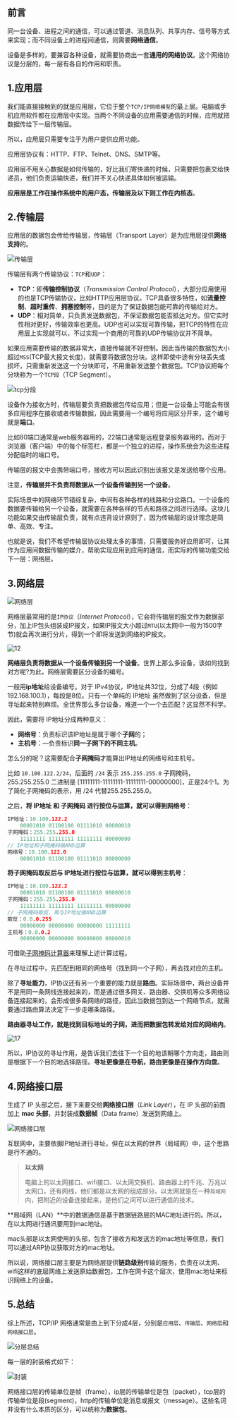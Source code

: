 ## 前言

同一台设备、进程之间的通信，可以通过管道、消息队列、共享内存、信号等方式来实现；而不同设备上的进程间通信，则需要**网络通信**。

设备是多样的，要兼容各种设备，就需要协商出一套**通用的网络协议**。这个网络协议是分层的，每一层有各自的作用和职责。

## 1.应用层

我们能直接接触到的就是应用层，它位于整个`TCP/IP网络模型`的最上层。电脑或手机应用软件都在应用层中实现。当两个不同设备的应用需要通信的时候，应用就把数据传给下一层传输层。

所以，应用层只需要专注于为用户提供应用功能。

应用层协议有：HTTP、FTP、Telnet、DNS、SMTP等。

应用层不用关心数据是如何传输的，好比我们寄快递的时候，只需要把包裹交给快递员，他们负责运输快递，我们并不关心快递具体如何被运输。

**应用层是工作在操作系统中的用户态，传输层及以下则工作在内核态**。

## 2.传输层

应用层的数据包会传给传输层，传输层（Transport Layer）是为应用层提供**网络支持**的。

![传输层](..\imgs\1.1_2.1.png)

传输层有两个传输协议：`TCP`和`UDP`：

- **TCP**：即**传输控制协议**（*Transmission Control Protocol*），大部分应用使用的也是TCP传输协议，比如HTTP应用层协议。TCP具备很多特性，如**流量控制**、**超时重传**、**拥塞控制**等，目的是为了保证数据包能可靠的传输给对方。
- **UDP**：相对简单，只负责发送数据包，不保证数据包能否抵达对方。但它实时性相对更好，传输效率也更高。UDP也可以实现可靠传输，把TCP的特性在应用层上实现就可以，不过实现一个商用的可靠的UDP传输协议并不简单。

如果应用需要传输的数据非常大，直接传输就不好控制。因此当传输的数据包大小超过`MSS`(TCP最大报文长度)，就需要将数据包分块。这样即使中途有分块丢失或损坏，只需重新发送这一个分块即可，不用重新发送整个数据包。TCP协议把每个分块称为一个`TCP段`（TCP Segment）。

![tcp分段](../imgs/tcp分段.png)

设备作为接收方时，传输层要负责把数据包传给应用；但是一台设备上可能会有很多应用程序在接收或者传输数据，因此需要用一个编号将应用区分开来，这个编号就是**端口**。

比如80端口通常是web服务器用的，22端口通常是远程登录服务器用的。而对于浏览器（客户端）中的每个标签栏，都是一个独立的进程，操作系统会为这些进程分配临时的端口号。

传输层的报文中会携带端口号，接收方可以因此识别出该报文是发送给哪个应用。

注意，**传输层并不负责将数据从一个设备传输到另一个设备**。

实际场景中的网络环节错综复杂，中间有各种各样的线路和分岔路口。一个设备的数据要传输给另一个设备，就需要在各种各样的节点和路径之间进行选择。这块儿功能如果交由传输层负责，就有点违背设计原则了，因为传输层的设计理念是简单、高效、专注。

也就是说，我们不希望传输层协议处理太多的事情，只需要服务好应用即可，让其作为应用间数据传输的媒介，帮助实现应用到应用的通信，而实际的传输功能交给下一层：网络层。

## 3.网络层

![网络层](../imgs/网络层.png)

网络层最常用的是`IP协议`（*Internet Protocol*），它会将传输层的报文作为数据部分，加上IP包头组装成IP报文，如果IP报文大小超过`MTU`(以太网中一般为1500字节)就会再次进行分片，得到一个即将发送到网络的IP报文。

![12](..\imgs\传输数据拆分.png)

**网络层负责将数据从一个设备传输到另一个设备**。世界上那么多设备，该如何找到对方呢?为此，网络层需要区分设备的编号。

一般用**ip地址**给设备编号。对于 IPv4协议，IP地址共32位，分成了4段（例如192.168.100.1），每段是8位。只有一个单纯的 IP地址 虽然做到了区分设备，但是寻址起来特别麻烦。全世界那么多台设备，难道一个一个去匹配？这显然不科学。

因此，需要将 IP地址分成两种意义：

- **网络号**：负责标识该IP地址是属于哪个**子网**的；
- **主机号**：—负责标识**同一子网下的不同主机**。

怎么分的呢？这需要配合**子网掩码**才能算出IP地址的网络号和主机号。

比如 `10.100.122.2/24`，后面的 `/24` 表示 `255.255.255.0` 子网掩码，255.255.255.0 二进制是 [11111111-11111111-11111111-00000000]，正是24个1。为了简化子网掩码的表示，用 /24 代替255.255.255.0。

之后，**将 IP地址 和 子网掩码 进行按位与运算，就可以得到网络号**：

```go
IP地址：10.100.122.2
	00001010 01100100 01111010 00000010
子网掩码：255.255.255.0
	11111111 11111111 11111111 00000000
// IP地址和子网掩码做AND运算
网络号：10.100.122.0
	00001010 01100100 01111010 00000000
```

**将子网掩码取反后与 IP地址进行按位与运算，就可以得到主机号**：

```go
IP地址：10.100.122.2
	00001010 01100100 01111010 00000010
子网掩码：255.255.255.0
	11111111 11111111 11111111 00000000
// 子网掩码取反，再与IP地址做AND运算
取反：0.0.0.255
	00000000 00000000 00000000 11111111
主机号：0.0.0.2
	00000000 00000000 00000000 00000010
```

可借助[子网掩码计算器](https://iiis.tsinghua.edu.cn/ip/)来理解上述计算过程。

在寻址过程中，先匹配到相同的网络号（找到同一个子网），再去找对应的主机。

除了**寻址能力**，IP协议还有另一个重要的能力就是**路由**。实际场景中，两台设备并不是用同一条网线连接起来的，而是通过很多网关、路由器、交换机等众多网络设备连接起来的，会形成很多条网络的路径，因此当数据包到达一个网络节点，就需要通过路由算法决定下一步走哪条路径。

**路由器寻址工作，就是找到目标地址的子网，进而把数据包转发给对应的网络内**。

![17](..\imgs\1.1_3.3.jpg)

所以，IP协议的寻址作用，是告诉我们去往下一个目的地该朝哪个方向走，路由则是根据下一个目的地选择路径。**寻址更像是在导航，路由更像是在操作方向盘**。

## 4.网络接口层

生成了 IP 头部之后，接下来要交给**网络接口层**（*Link Layer*），在 IP 头部的前面加上 **mac 头部**，并封装成**数据帧**（Data frame）发送到网络上。

![网络接口层](..\imgs\1.1_4.1.png)

互联网中，主要依据IP地址进行寻址，但在以太网的世界（局域网）中，这个思路是行不通的。

>  **以太网**
>
>  电脑上的以太网接口、wifi接口、以太网交换机、路由器上的千兆、万兆以太网口，还有网线，他们都是以太网的组成部分。以太网就是在一种`局域网`内，把附近的设备连接起来，是他们之间可以进行通信的技术。

**局域网（LAN）**中的数据通信是基于数据链路层的MAC地址进行的。所以，在以太网进行通讯要用到mac地址。

mac头部是以太网使用的头部，包含了接收方和发送方的mac地址等信息，我们可以通过ARP协议获取对方的mac地址。

所以说，网络接口层主要是为网络层提供**链路级别**传输的服务，负责在以太网、wifi这样的底层网络上发送原始数据包，工作在网卡这个层次，使用mac地址来标识网络上的设备。

## 5.总结

综上所述，TCP/IP 网络通常是由上到下分成4层，分别是`应用层`、`传输层`、`网络层`和`网络接口层`。

![分层总结](../imgs/分层总结.png)

每一层的封装格式如下：

![封装](../imgs/封装.png)

网络接口层的传输单位是帧（frame），ip层的传输单位是包（packet），tcp层的传输单位是段(segment)，http的传输单位是消息或报文（message）。这些名词并没有什么本质的区分，可以统称为**数据包**。